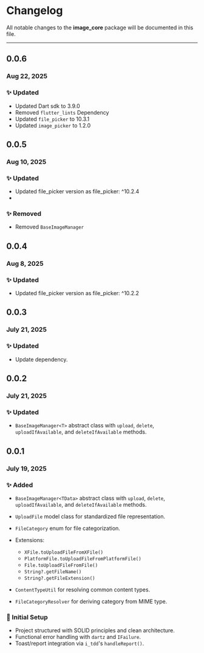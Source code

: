 # Changelog

All notable changes to the **image_core** package will be documented in this file.

---

## 0.0.6

### Aug 22, 2025

### ✨ Updated

- Updated Dart sdk to 3.9.0
- Removed `flutter_lints` Dependency
- Updated `file_picker` to 10.3.1
- Updated `image_picker` to 1.2.0

## 0.0.5

### Aug 10, 2025

### ✨ Updated

- Updated file_picker version as file_picker: ^10.2.4
-

### ✨ Removed

- Removed `BaseImageManager`

## 0.0.4

### Aug 8, 2025

### ✨ Updated

- Updated file_picker version as file_picker: ^10.2.2

## 0.0.3

### July 21, 2025

### ✨ Updated

* Update dependency.

## 0.0.2

### July 21, 2025

### ✨ Updated

* `BaseImageManager<T>` abstract class with `upload`, `delete`, `uploadIfAvailable`, and `deleteIfAvailable` methods.

## 0.0.1

### July 19, 2025

### ✨ Added

* `BaseImageManager<TData>` abstract class with `upload`, `delete`, `uploadIfAvailable`, and `deleteIfAvailable`
  methods.
* `UploadFile` model class for standardized file representation.
* `FileCategory` enum for file categorization.
* Extensions:

    * `XFile.toUploadFileFromXFile()`
    * `PlatformFile.toUploadFileFromPlatformFile()`
    * `File.toUploadFileFromFile()`
    * `String?.getFileName()`
    * `String?.getFileExtension()`
* `ContentTypeUtil` for resolving common content types.
* `FileCategoryResolver` for deriving category from MIME type.

### 🧰 Initial Setup

* Project structured with SOLID principles and clean architecture.
* Functional error handling with `dartz` and `IFailure`.
* Toast/report integration via `i_tdd`'s `handleReport()`.
